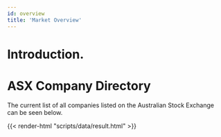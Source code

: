 ```yaml
---
id: overview
title: 'Market Overview'
---
```

# Introduction. 

# ASX Company Directory
The current list of all companies listed on the Australian Stock Exchange can be seen below.
<!--{{< csv-to-table "scripts/data/companies.csv" "asx" >}}-->
{{< render-html "scripts/data/result.html" >}}
